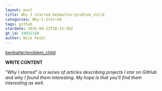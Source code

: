 ```yaml
---
layout: post
title: Why I starred benbalter/problem_child
categories: Why-I-Starred
tags: github
stardate: 2015-04-23T20:15:36Z
gh_id: 29032158
author: Nick Peihl
---
```


[benbalter/problem_child](https://github.com/benbalter/problem_child)

**WRITE CONTENT**

*"Why I starred" is a series of articles describing projects I star on GitHub and why I found them interesting. My hope is that you'll find them interesting as well.*

